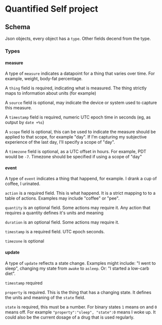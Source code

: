# Quantified Self project

## Schema

Json objects, every object has a `type`.  Other fields decend from the type.

### Types

#### measure

A type of `measure` indicates a datapoint for a thing that varies over time.  For example, weight, body-fat percentage.

A `thing` field is required, indicating what is measured.  The thing strictly maps to information about units (for example)

A `source` field is optional, may indicate the device or system used to capture this measure.

A `timestamp` field is required, numeric UTC epoch time in seconds (eg, as output by `date +%s`)

A `scope` field is optional, this can be used to indicate the measure should be applied to that scope, for example "day".  If I'm capturing my subjective experience of the last day, I'll specify a scope of "day".  

A `timezone` field is optional, as a UTC offset in hours.  For example, PDT would be `-7`.  Timezone should be specified if using a scope of "day"

#### event

A type of `event` indicates a thing that happend, for example.  I drank a cup of coffee, I urinated.

`action` is a required field.  This is what happend.  It is a strict mapping to 
to a table of actions.  Examples may include "coffee" or "pee".

`quantity` is an optional field.  Some actions may require it.  Any action that requires a quantity defines it's units and meaning

`duration` is an optional field.  Some actions may require it.

`timestamp` is a required field.  UTC epoch seconds.

`timezone` is optional

#### update

A type of `update` reflects a state change.  Examples might include: "I went to sleep", changing my state from `awake` to `asleep`.   Or: "I started a low-carb diet".

`timestamp` required

`property` is required.  This is the thing that has a changing state. It defines the units and meaning of the `state` field.

`state` is required, this must be a number.  For binary states `1` means on and `0` means off.  For example `"property":"sleep", "state":0` means I woke up.  It could also be the current dosage of a drug that is used regularly.
